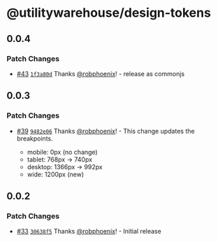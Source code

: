 # @utilitywarehouse/design-tokens

## 0.0.4

### Patch Changes

- [#43](https://github.com/utilitywarehouse/design-systems/pull/43) [`1f3a80d`](https://github.com/utilitywarehouse/design-systems/commit/1f3a80dc7d66db4d62569fe121af64fb2768e4de) Thanks [@robphoenix](https://github.com/robphoenix)! - release as commonjs

## 0.0.3

### Patch Changes

- [#39](https://github.com/utilitywarehouse/design-systems/pull/39) [`9482e06`](https://github.com/utilitywarehouse/design-systems/commit/9482e06b14080d8fa063191570e3d8b10f12a00b) Thanks [@robphoenix](https://github.com/robphoenix)! - This change updates the breakpoints.

  - mobile: 0px (no change)
  - tablet: 768px -> 740px
  - desktop: 1366px -> 992px
  - wide: 1200px (new)

## 0.0.2

### Patch Changes

- [#33](https://github.com/utilitywarehouse/design-systems/pull/33) [`30638f5`](https://github.com/utilitywarehouse/design-systems/commit/30638f5a22b016f071128016ec1bd445886b1404) Thanks [@robphoenix](https://github.com/robphoenix)! - Initial release
